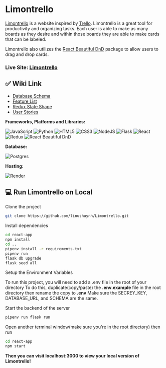 # Limontrello

[Limontrello](https://limontrello.onrender.com/) is a website inspired by [Trello](https://trello.com/home). Limontrello is a great tool for productivity and organizing tasks. Each user is able to make as many boards as they desire and within those boards they are able to make cards that can be labeled. 

Limontrello also utilizes the [React Beautiful DnD](https://github.com/atlassian/react-beautiful-dnd) package to allow users to drag and drop cards.

### Live Site: [Limontrello](https://limontrello.onrender.com/)

## ✅ Wiki Link

- [Database Schema](https://github.com/linushuynh/Limontrello/wiki/DB-Schema-1.1)
- [Feature List](https://github.com/linushuynh/Limontrello/wiki/Features-List)
- [Redux State Shape](https://github.com/linushuynh/Limontrello/wiki/Redux-Shape)
- [User Stories](https://github.com/linushuynh/Limontrello/wiki/User-Stories)

**Frameworks, Platforms and Libraries:**

![JavaScript](https://img.shields.io/badge/javascript-%23323330.svg?style=for-the-badge&logo=javascript&logoColor=%23F7DF1E) ![Python](https://img.shields.io/badge/python-yellow?style=for-the-badge&logo=python&logoColor=blue) ![HTML5](https://img.shields.io/badge/html5-%23E34F26.svg?style=for-the-badge&logo=html5&logoColor=white) ![CSS3](https://img.shields.io/badge/css3-%231572B6.svg?style=for-the-badge&logo=css3&logoColor=white) ![NodeJS](https://img.shields.io/badge/node.js-6DA55F?style=for-the-badge&logo=node.js&logoColor=white) ![Flask](https://img.shields.io/badge/Flask-%23404d59.svg?style=for-the-badge&logo=flask&logoColor=%2361DAFB) ![React](https://img.shields.io/badge/react-%2320232a.svg?style=for-the-badge&logo=react&logoColor=%2361DAFB) ![Redux](https://img.shields.io/badge/redux-%23593d88.svg?style=for-the-badge&logo=redux&logoColor=white) ![React Beautiful DnD](https://img.shields.io/badge/React_Beautiful_DnD-ff69b4?style=for-the-badge&logo=react&logoColor=69FFB4)

**Database:**

![Postgres](https://img.shields.io/badge/postgres-%23316192.svg?style=for-the-badge&logo=postgresql&logoColor=white)

**Hosting:**

![Render](https://img.shields.io/badge/Render-informational?style=for-the-badge&logo=render&logoColor=%5bdec3)

## 💻 Run Limontrello on Local

Clone the project

```bash
git clone https://github.com/linushuynh/Limontrello.git
```

Install dependencies

```bash
cd react-app
npm install
cd ..
pipenv install -r requirements.txt
pipenv run
flask db upgrade
flask seed all
```

Setup the Environment Variables

To run this project, you will need to add a .env file in the root of your directory
To do this, duplicate(copy/paste) the **.env.example** file in the root directory then rename the copy to **.env**
Make sure the SECREY_KEY, DATABASE_URL, and SCHEMA are the same.

Start the backend of the server

```bash
pipenv run flask run
```

Open another terminal window(make sure you're in the root directory) then run 

```bash
cd react-app
npm start
```

**Then you can visit localhost:3000 to view your local version of Limontrello!**
